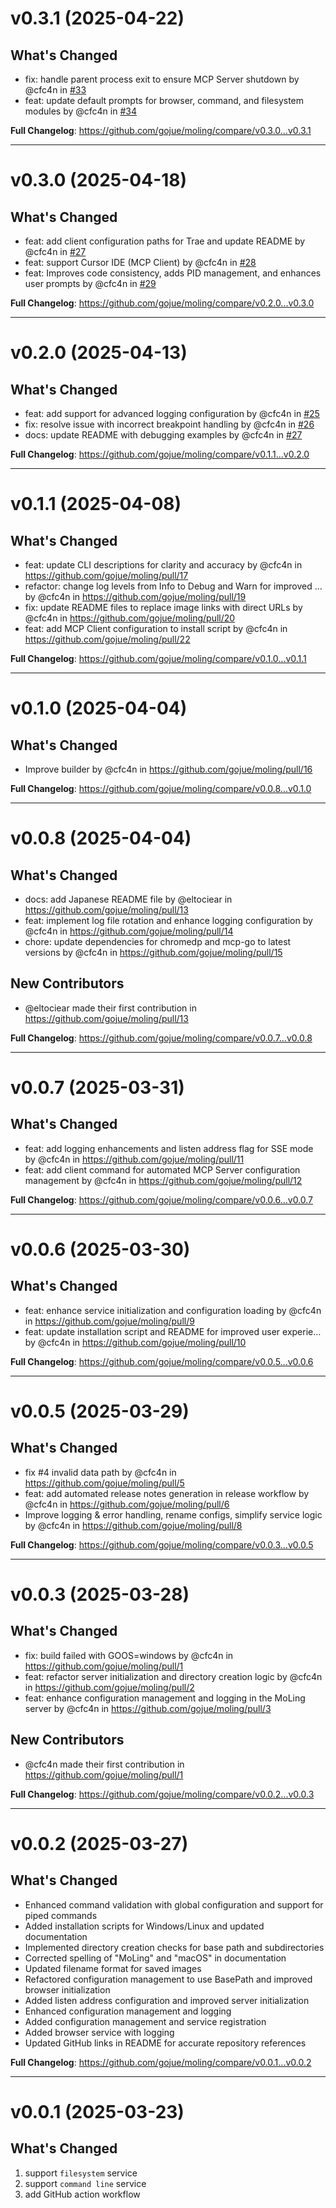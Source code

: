 # v0.3.1 (2025-04-22)

## What's Changed

* fix: handle parent process exit to ensure MCP Server shutdown by @cfc4n
  in [#33](https://github.com/gojue/moling/pull/33)
* feat: update default prompts for browser, command, and filesystem modules by @cfc4n
  in [#34](https://github.com/gojue/moling/pull/34)

**Full Changelog**: https://github.com/gojue/moling/compare/v0.3.0...v0.3.1
<hr>

# v0.3.0 (2025-04-18)

## What's Changed

* feat: add client configuration paths for Trae and update README by @cfc4n
  in [#27](https://github.com/gojue/moling/pull/27)
* feat: support Cursor IDE (MCP Client) by @cfc4n in [#28](https://github.com/gojue/moling/pull/28)
* feat: Improves code consistency, adds PID management, and enhances user prompts by @cfc4n
  in [#29](https://github.com/gojue/moling/pull/29)

**Full Changelog**: https://github.com/gojue/moling/compare/v0.2.0...v0.3.0
<hr>

# v0.2.0 (2025-04-13)

## What's Changed

* feat: add support for advanced logging configuration by @cfc4n in [#25](https://github.com/gojue/moling/pull/25)
* fix: resolve issue with incorrect breakpoint handling by @cfc4n in [#26](https://github.com/gojue/moling/pull/26)
* docs: update README with debugging examples by @cfc4n in [#27](https://github.com/gojue/moling/pull/27)

**Full Changelog**: https://github.com/gojue/moling/compare/v0.1.1...v0.2.0
<hr>

# v0.1.1 (2025-04-08)
## What's Changed

* feat: update CLI descriptions for clarity and accuracy by @cfc4n in https://github.com/gojue/moling/pull/17
* refactor: change log levels from Info to Debug and Warn for improved … by @cfc4n
  in https://github.com/gojue/moling/pull/19
* fix: update README files to replace image links with direct URLs by @cfc4n in https://github.com/gojue/moling/pull/20
* feat: add MCP Client configuration to install script by @cfc4n in https://github.com/gojue/moling/pull/22

**Full Changelog**: https://github.com/gojue/moling/compare/v0.1.0...v0.1.1
<hr>

# v0.1.0 (2025-04-04)

## What's Changed

* Improve builder by @cfc4n in https://github.com/gojue/moling/pull/16

**Full Changelog**: https://github.com/gojue/moling/compare/v0.0.8...v0.1.0
<hr>

# v0.0.8 (2025-04-04)

## What's Changed

* docs: add Japanese README file by @eltociear in https://github.com/gojue/moling/pull/13
* feat: implement log file rotation and enhance logging configuration by @cfc4n
  in https://github.com/gojue/moling/pull/14
* chore: update dependencies for chromedp and mcp-go to latest versions by @cfc4n
  in https://github.com/gojue/moling/pull/15

## New Contributors

* @eltociear made their first contribution in https://github.com/gojue/moling/pull/13

**Full Changelog**: https://github.com/gojue/moling/compare/v0.0.7...v0.0.8
<hr>

# v0.0.7 (2025-03-31)

## What's Changed

* feat: add logging enhancements and listen address flag for SSE mode by @cfc4n
  in https://github.com/gojue/moling/pull/11
* feat: add client command for automated MCP Server configuration management by @cfc4n
  in https://github.com/gojue/moling/pull/12

**Full Changelog**: https://github.com/gojue/moling/compare/v0.0.6...v0.0.7
<hr>

# v0.0.6 (2025-03-30)

## What's Changed

* feat: enhance service initialization and configuration loading by @cfc4n in https://github.com/gojue/moling/pull/9
* feat: update installation script and README for improved user experie… by @cfc4n
  in https://github.com/gojue/moling/pull/10

**Full Changelog**: https://github.com/gojue/moling/compare/v0.0.5...v0.0.6
<hr>

# v0.0.5 (2025-03-29)
## What's Changed

* fix #4 invalid data path by @cfc4n in https://github.com/gojue/moling/pull/5
* feat: add automated release notes generation in release workflow by @cfc4n in https://github.com/gojue/moling/pull/6
* Improve logging & error handling, rename configs, simplify service logic by @cfc4n
  in https://github.com/gojue/moling/pull/8

**Full Changelog**: https://github.com/gojue/moling/compare/v0.0.3...v0.0.5
<hr>

# v0.0.3 (2025-03-28)
## What's Changed

* fix: build failed with GOOS=windows by @cfc4n in https://github.com/gojue/moling/pull/1
* feat: refactor server initialization and directory creation logic by @cfc4n in https://github.com/gojue/moling/pull/2
* feat: enhance configuration management and logging in the MoLing server by @cfc4n
  in https://github.com/gojue/moling/pull/3

## New Contributors

* @cfc4n made their first contribution in https://github.com/gojue/moling/pull/1

**Full Changelog**: https://github.com/gojue/moling/compare/v0.0.2...v0.0.3
<hr>

# v0.0.2 (2025-03-27)

## What's Changed
- Enhanced command validation with global configuration and support for piped commands
- Added installation scripts for Windows/Linux and updated documentation
- Implemented directory creation checks for base path and subdirectories
- Corrected spelling of "MoLing" and "macOS" in documentation
- Updated filename format for saved images
- Refactored configuration management to use BasePath and improved browser initialization
- Added listen address configuration and improved server initialization
- Enhanced configuration management and logging
- Added configuration management and service registration
- Added browser service with logging
- Updated GitHub links in README for accurate repository references

**Full Changelog**: https://github.com/gojue/moling/compare/v0.0.1...v0.0.2
<hr>

# v0.0.1 (2025-03-23)

## What's Changed
1. support `filesystem` service
2. support `command line` service
3. add GitHub action workflow

